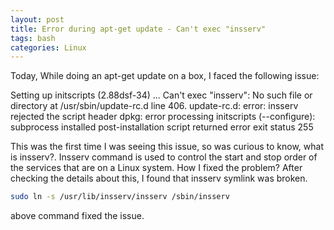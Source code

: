 ```yaml
---
layout: post
title: Error during apt-get update - Can't exec "insserv"
tags: bash
categories: Linux
---
```

Today, While doing an apt-get update on a box, I faced the following issue:

Setting up initscripts (2.88dsf-34) ...
Can't exec "insserv": No such file or directory at /usr/sbin/update-rc.d line 406.
update-rc.d: error: insserv rejected the script header
dpkg: error processing initscripts (--configure):
subprocess installed post-installation script returned error exit status 255

This was the first time I was seeing this issue, so was curious to know,  what is insserv?.  Insserv command is used to control the start and stop order of the services that are on a Linux system. How I fixed the problem? After checking the details about this, I found that insserv symlink was broken. 

```bash
sudo ln -s /usr/lib/insserv/insserv /sbin/insserv 
```

above command fixed the issue. 